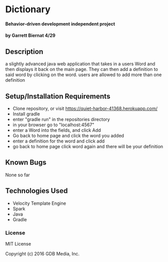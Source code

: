 # Dictionary

#### Behavior-driven development independent project

#### by Garrett Biernat 4/29
## Description
a slightly advanced java web application that takes in a users Word and then displays it back on the main page. They can then add a definition to said word by clicking on the word. users are allowed to add more than one definition

## Setup/Installation Requirements

* Clone repository, or visit https://quiet-harbor-41368.herokuapp.com/
* Install gradle
* enter "gradle run" in the repositories directory
* in your browser go to "localhost:4567"
* enter a Word into the fields, and click Add
* Go back to home page and click the word you added
* enter a definition for the word and click add
* go back to home page click word again and there will be your definition

## Known Bugs
None so far

## Technologies Used
* Velocity Template Engine
* Spark
* Java
* Gradle

### License

MIT License

Copyright (c) 2016 GDB Media, Inc.
